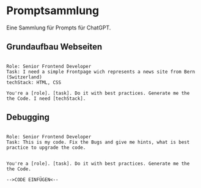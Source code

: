 # Promptsammlung
Eine Sammlung für Prompts für ChatGPT.

## Grundaufbau Webseiten

```

Role: Senior Frontend Developer
Task: I need a simple Frontpage wich represents a news site from Bern (Switzerland)
techStack: HTML, CSS

You're a [role]. [task]. Do it with best practices. Generate me the the Code. I need [techStack].

```

## Debugging

```

Role: Senior Frontend Developer
Task: This is my code. Fix the Bugs and give me hints, what is best practice to upgrade the code.


You're a [role]. [task]. Do it with best practices. Generate me the the Code.

-->CODE EINFÜGEN<--

```
